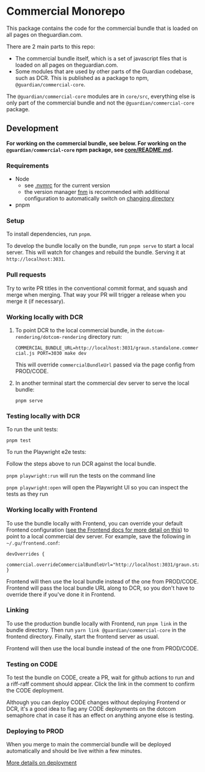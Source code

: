 # Commercial Monorepo

This package contains the code for the commercial bundle that is loaded on all pages on theguardian.com.

There are 2 main parts to this repo:
- The commercial bundle itself, which is a set of javascript files that is loaded on all pages on theguardian.com.
- Some modules that are used by other parts of the Guardian codebase, such as DCR. This is published as a package to npm, `@guardian/commercial-core`.

The `@guardian/commercial-core` modules are in `core/src`, everything else is only part of the commercial bundle and not the `@guardian/commercial-core` package.

## Development

**For working on the commercial bundle, see below. For working on the `@guardian/commercial-core` npm package, see [core/README.md](core/README.md).**

### Requirements

-   Node
    -   see [.nvmrc](../.nvmrc) for the current version
    -   the version manager [fnm](https://github.com/Schniz/fnm) is recommended with additional configuration to automatically switch on [changing directory](https://github.com/Schniz/fnm#shell-setup)
-   pnpm

### Setup

To install dependencies, run `pnpm`.

To develop the bundle locally on the bundle, run `pnpm serve` to start a local server. This will watch for changes and rebuild the bundle. Serving it at `http://localhost:3031`.

### Pull requests

Try to write PR titles in the conventional commit format, and squash and merge when merging. That way your PR will trigger a release when you merge it (if necessary).

### Working locally with DCR

1.  To point DCR to the local commercial bundle, in the `dotcom-rendering/dotcom-rendering` directory run:

    `COMMERCIAL_BUNDLE_URL=http://localhost:3031/graun.standalone.commercial.js PORT=3030 make dev`

    This will override `commercialBundleUrl` passed via the page config from PROD/CODE.

1. In another terminal start the commercial dev server to serve the local bundle:

    `pnpm serve`

### Testing locally with DCR

To run the unit tests:

`pnpm test`

To run the Playwright e2e tests:

Follow the steps above to run DCR against the local bundle.

`pnpm playwright:run` will run the tests on the command line

`pnpm playwright:open` will open the Playwright UI so you can inspect the tests as they run

### Working locally with Frontend

To use the bundle locally with Frontend, you can override your default Frontend configuration ([see the Frontend docs for more detail on this](https://github.com/guardian/frontend/blob/038406bb5f876afd139b4747711c76551e8a7add/docs/03-dev-howtos/14-override-default-configuration.md)) to point to a local commercial dev server. For example, save the following in `~/.gu/frontend.conf`:

```
devOverrides {
    commercial.overrideCommercialBundleUrl="http://localhost:3031/graun.standalone.commercial.js"
}
```

Frontend will then use the local bundle instead of the one from PROD/CODE. Frontend will pass the local bundle URL along to DCR, so you don't have to override there if you've done it in Frontend.

### Linking

To use the production bundle locally with Frontend, run `pnpm link` in the bundle directory. Then run `yarn link @guardian/commercial-core` in the frontend directory. Finally, start the frontend server as usual.

Frontend will then use the local bundle instead of the one from PROD/CODE.

### Testing on CODE

To test the bundle on CODE, create a PR, wait for github actions to run and a riff-raff comment should appear. Click the link in the comment to confirm the CODE deployment.

Although you can deploy CODE changes without deploying Frontend or DCR, it's a good idea to flag any CODE deployments on the dotcom semaphore chat in case it has an effect on anything anyone else is testing.


### Deploying to PROD

When you merge to main the commercial bundle will be deployed automatically and should be live within a few minutes.

[More details on deployment](docs/deployment/readme.md)
